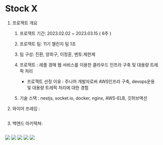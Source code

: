# Stock X

1. 프로잭트 개요

   1. 프로잭트 기간: 2023.02.02 ~ 2023.03.15 ( 6주 )
   2. 프로잭트 팀: 11기 챌린지 팀 1조
   3. 팀 구성: 진환, 양희구, 이정훈,
      멘토:제한제
   4. 프로잭트 : 레플 경매 웹 서비스를 이용한 클라우드 인프라 구축 및 대용량 트레픽 처리

      - 프로잭트 선정 이유 : 주니어 개발자로써 AWS인프라 구축, devops운용 및 대용량 트레픽 처리에 대한 경험

   5. 기술 스택 : nestjs, socket.io, docker, nginx, AWS-ELB, 깃허브액션

2. 와이어 프레임 :
      <p>
   <img src = ''>
   </p>

3. 백엔드 아키텍쳐:
      <p>
   <img src = ''>
   </p>
<img src="https://img.shields.io/badge/html5-E34F26?style=for-the-badge&logo=html5&logoColor=white">
<img src="https://img.shields.io/badge/redis-DC382D?style=for-the-badge&logo=redis&logoColor=white">
<img src="https://img.shields.io/badge/html5-E34F26?style=for-the-badge&logo=html5&logoColor=white">
<img src="https://img.shields.io/badge/html5-E34F26?style=for-the-badge&logo=html5&logoColor=white">
<img src="https://img.shields.io/badge/html5-E34F26?style=for-the-badge&logo=html5&logoColor=white">

